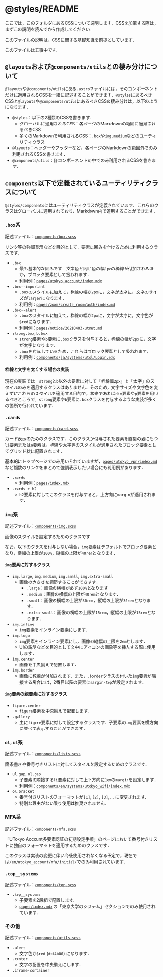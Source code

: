 # @styles/README

ここでは，このフォルダにあるCSSについて説明します．CSSを加筆する際は，まずこの説明を読んでから作成してください．

このファイルの説明は，CSSに関する基礎知識を前提としています．

このファイルは工事中です．

## `@layouts`および`@components/utils`との棲み分けについて

`@layouts`や`@components/utils`にある`.astro`ファイルには，そのコンポーネントだけに適用されるCSSを一緒に記述することができます．`@styles`にあるべきCSSと`@layouts`や`@components/utils`にあるべきCSSの棲み分けは，以下のようになります．

- `@styles`：以下の2種類のCSSを書きます．
  - グローバルに適用されるCSS：各ページのMarkdownの範囲に適用されるべきCSS
  - 多くのMarkdownで利用されるCSS：`.box`や`img.medium`などのユーティリティクラス
- `@layouts`：ヘッダーやフッターなど，各ページのMarkdownの範囲外でのみ利用されるCSSを書きます．
- `@components/utils`：各コンポーネントの中でのみ利用されるCSSを書きます．

## `components`以下で定義されているユーティリティクラスについて

`@styles/components`にはユーティリティクラスが定義されています．これらのクラスはグローバルに適用されており，Markdown内で適用することができます．

### `.box`系
記述ファイル：[`components/box.scss`](components/box.scss)

リンク等の強調表示などを目的として，要素に囲みを付けるために利用するクラスです．

- `.box`
  - 最も基本的な囲みです．文字色と同じ色の幅`1px`の枠線が付加されるほか，ブロック要素として扱われます．
  - 利用例：[`pages/utokyo_account/index.mdx`](../pages/utokyo_account/index.mdx)
- `.box--important`
  - `.box`のスタイルに加えて，枠線の幅が`2px`に，文字が太字に，文字のサイズが`larger`になります．
  - 利用例：[`pages/zoom/create_room/auth/index.md`](../pages/zoom/create_room/auth/index.md)
- `.box--alert`
  - `.box`のスタイルに加えて，枠線の幅が`2px`に，文字が太字に，文字色が`$red`になります．
  - 利用例：[`pages/notice/20210403-utnet.md`](../pages/notice/20210403-utnet.md)
- `strong.box`, `b.box`
  - `strong`要素や`b`要素に`.box`クラスを付与すると，枠線の幅が`2px`に，文字が太字になります．
  - `.box`を付与しているため，これらはブロック要素として扱われます．
  - 利用例：[`components/ja/systems/utol/Login.mdx`](../components/ja/systems/utol/Login.mdx)

#### 枠線と文字を太くする場合の実装
現在の実装では，`strong`と`b`以外の要素に対して「枠線幅`2px`」と「太字」のスタイルのみを適用するクラスはありません．そのため，文字サイズや文字色を変えずにこれらのスタイルを適用する目的で，本来であれば`div`要素や`p`要素を用いるべきところで，`strong`要素や`b`要素に`.box`クラスを付与するような実装が多くの箇所で行われています．

### `.cards`
記述ファイル：[`components/card.scss`](components/card.scss)

カード表示のためのクラスです．このクラスが付与された要素を直接の親にもつ`li`要素または`a`要素は，枠線や太字等のスタイルが適用されたブロック要素としてグリッド状に配置されます．

基本的にトップページでのみ用いられていますが，[`pages/utokyo_vpn/index.md`](../pages/utokyo_vpn/index.md)など複数のリンクをまとめて強調表示したい場合にも利用例があります．

- `.cards`
  - 利用例：[`pages/index.mdx`](../pages/index.mdx)
- `.cards + h2`
  - `h2`要素に対してこのクラスを付与すると，上方向に`margin`が適用されます．

### `img`系
記述ファイル：[`components/img.scss`](components/img.scss)

画像のスタイルを設定するためのクラスです．

なお，以下のクラスを付与しない場合，`img`要素はデフォルトでブロック要素となり，横幅の上限が`100%`，縦幅の上限が`40rem`となります．

#### `img`要素に対するクラス
- `img.large`, `img.medium`, `img.small`, `img.extra-small`
  - 画像の大きさを調節することができます．
    - `.large`：画像の横幅が必ず`100%`となります．
    - `.medium`：画像の横幅の上限が`40rem`となります．
    - `.small`：画像の横幅の上限が`30rem`，縦幅の上限が`30rem`となります．
    - `.extra-small`：画像の横幅の上限が`15rem`，縦幅の上限が`15rem`となります．
- `img.inline`
  - `img`要素をインライン要素にします．
- `img.logo`
  - `img`要素をインライン要素にし，画像の縦幅の上限を`2em`とします．
  - UIの説明などを目的として文中にアイコンの画像等を挿入する際に使用します．
- `img.center`
  - 画像を中央揃えで配置します．
- `img.border`
  - 画像に枠線が付加されます．また，`.border`クラスの付いた`img`要素が隣接する場合には，2番目以降の要素に`margin-top`が設定されます．

#### `img`要素の親要素に対するクラス
- `figure.center`
  - `figure`要素を中央揃えで配置します．
- `.gallery`
  - 主に`figure`要素に対して設定するクラスです．子要素の`img`要素を横方向に並べて表示することができます．

### `ol`, `ul`系
記述ファイル：[`components/lists.scss`](components/lists.scss)

箇条書きや番号付きリストに対してスタイルを設定するためのクラスです．

- `ul.gap`, `ol.gap`
  - 子要素の隣接する`li`要素に対して上下方向に`1em`の`margin`を設定します．
  - 利用例：[`components/en/systems/utokyo_wifi/index.mdx`](../components/en/systems/utokyo_wifi/index.mdx)
- `ol.bracket`
  - 番号付きリストのフォーマットが`[1]`, `[2]`, `[3]`, ... に変更されます．
  - 特別な理由がない限り使用は推奨されません．

### MFA系
記述ファイル：[`components/mfa.scss`](components/mfa.scss)

「UTokyo Account多要素認証の初期設定手順」のページにおいて番号付きリストに独自のフォーマットを適用するためのクラスです．

このクラスは実装の変更に伴い今後使用されなくなる予定で，現在では`/en/utokyo_account/mfa/initial/`でのみ利用されています．

### `.top__systems`
記述ファイル：[`components/top.scss`](components/top.scss)

- `.top__systems`
  - 子要素を2段組で配置します．
  - [`pages/index.mdx`](../pages/index.mdx) の「東京大学のシステム」セクションでのみ使用されています．

### その他
記述ファイル：[`components/utils.scss`](components/utils.scss)

- `.alert`
  - 文字色が`$red` (`#cf4b00`) になります．
- `.center`
  - 文字の配置を中央揃えにします．
- `.iframe-container`
